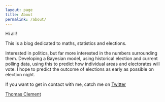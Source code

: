 ```yaml
---
layout: page
title: About
permalink: /about/
---
```


<!--

This is the base Jekyll theme. You can find out more info about customizing your Jekyll theme, as well as basic Jekyll usage documentation at [jekyllrb.com](http://jekyllrb.com/)

You can find the source code for the Jekyll new theme at:
{% include icon-github.html username="jglovier" %} /
[jekyll-new](https://github.com/jglovier/jekyll-new)

You can find the source code for Jekyll at
{% include icon-github.html username="jekyll" %} /
[jekyll](https://github.com/jekyll/jekyll)

-->

Hi all!

This is a blog dedicated to maths, statistics and elections.

Interested in politics, but far more interested in the numbers surrounding them. Developing a Bayesian model, using historical election and current polling data, using this to predict how individual areas and electorates will vote. I hope to predict the outcome of elections as early as possible on election night.

If you want to get in contact with me, catch me on [Twitter](https://twitter.com/geeklections)

[Thomas Clement](https://twitter.com/keypadsdm)